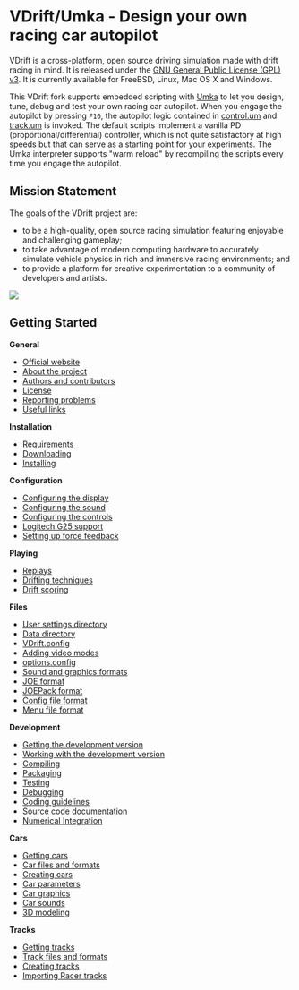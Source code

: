 VDrift/Umka - Design your own racing car autopilot 
==================================================

VDrift is a cross-platform, open source driving simulation made with drift
racing in mind. It is released under the [GNU General Public License (GPL) v3](http://www.gnu.org/licenses/gpl-3.0.en.html).
It is currently available for FreeBSD, Linux, Mac OS X and Windows.

This VDrift fork supports embedded scripting with [Umka](https://github.com/vtereshkov/umka-lang) to let you design, tune, debug and test your own racing car autopilot. When you engage the autopilot by pressing `F10`, the autopilot logic contained in [control.um](https://github.com/vtereshkov/vdrift/blob/master/control.um) and [track.um](https://github.com/vtereshkov/vdrift/blob/master/track.um) is invoked. The default scripts implement a vanilla PD (proportional/differential) controller, which is not quite satisfactory at high speeds but that can serve as a starting point for your experiments. The Umka interpreter supports "warm reload" by recompiling the scripts every time you engage the autopilot.

Mission Statement
-----------------

The goals of the VDrift project are:

- to be a high-quality, open source racing simulation featuring enjoyable and
  challenging gameplay;
- to take advantage of modern computing hardware to accurately simulate vehicle
  physics in rich and immersive racing environments; and
- to provide a platform for creative experimentation to a community of
  developers and artists.

![](vdrift/raw/2f19c79de4fac0c326fa099dba7d9f19362552d0/miura_vdrift_899.jpg)

Getting Started
---------------

**General**

-   [Official website](http://vdrift.net)
-   [About the project](docs/About_the_project.md)
-   [Authors and contributors](docs/Authors_and_contributors.md)
-   [License](LICENSE)
-   [Reporting problems](docs/Reporting_problems.md)
-   [Useful links](docs/Useful_links.md)

**Installation**

-   [Requirements](docs/Requirements.md)
-   [Downloading](docs/Downloading.md)
-   [Installing](docs/Installing.md)

**Configuration**

-   [Configuring the display](docs/Configuring_the_display.md)
-   [Configuring the sound](docs/Configuring_the_sound.md)
-   [Configuring the controls](docs/Configuring_the_controls.md)
-   [Logitech G25 support](docs/Logitech_G25_support.md)
-   [Setting up force feedback](docs/Setting_up_force_feedback.md)

**Playing**

-   [Replays](docs/Replays.md)
-   [Drifting techniques](docs/Drifting_techniques.md)
-   [Drift scoring](docs/Drift_scoring.md)

**Files**

-   [User settings directory](docs/User_settings_directory.md)
-   [Data directory](docs/Data_directory.md)
-   [VDrift.config](docs/VDrift_config.md)
-   [Adding video modes](docs/Adding_video_modes.md)
-   [options.config](docs/Options_config.md)
-   [Sound and graphics formats](docs/Sound_and_graphics_formats.md)
-   [JOE format](docs/JOE_format.md)
-   [JOEPack format](docs/JOEPack_format.md)
-   [Config file format](docs/Config_file_format.md)
-   [Menu file format](docs/Menu_system.md)

**Development**

-   [Getting the development version](docs/Getting_the_development_version.md)
-   [Working with the development version](docs/Working_with_the_development_version.md)
-   [Compiling](docs/Compiling.md)
-   [Packaging](docs/Packaging.md)
-   [Testing](docs/Testing.md)
-   [Debugging](docs/Debugging.md)
-   [Coding guidelines](docs/Coding_guidelines.md)
-   [Source code documentation](docs/Source_code_documentation.md)
-   [Numerical Integration](docs/Numerical_integration.md)

**Cars**

-   [Getting cars](docs/Getting_cars.md)
-   [Car files and formats](docs/Car_files_and_formats.md)
-   [Creating cars](docs/Creating_cars.md)
-   [Car parameters](docs/Car_parameters.md)
-   [Car graphics](docs/Car_graphics.md)
-   [Car sounds](docs/Car_sounds.md)
-   [3D modeling](docs/3D_modeling.md)

**Tracks**

-   [Getting tracks](docs/Getting_tracks.md)
-   [Track files and formats](docs/Track_files_and_formats.md)
-   [Creating tracks](docs/Creating_tracks.md)
-   [Importing Racer tracks](docs/Importing_Racer_tracks.md)
